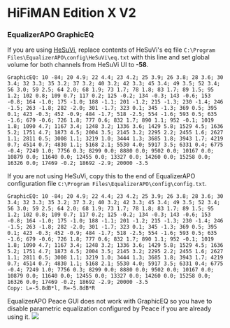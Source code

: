 # HiFiMAN Edition X V2
### EqualizerAPO GraphicEQ
If you are using [HeSuVi](https://sourceforge.net/projects/hesuvi/), replace contents of HeSuVi's eq file `C:\Program Files\EqualizerAPO\config\HeSuVi\eq.txt` with this line and set global volume for both channels from HeSuVi UI to **-58**.
```
GraphicEQ: 10 -84; 20 4.9; 22 4.4; 23 4.2; 25 3.9; 26 3.8; 28 3.6; 30 3.4; 32 3.3; 35 3.2; 37 3.2; 40 3.2; 42 3.3; 45 3.4; 49 3.5; 52 3.4; 56 3.0; 59 2.5; 64 2.0; 68 1.9; 73 1.7; 78 1.8; 83 1.7; 89 1.5; 95 1.2; 102 0.8; 109 0.7; 117 0.2; 125 -0.2; 134 -0.3; 143 -0.6; 153 -0.8; 164 -1.0; 175 -1.0; 188 -1.1; 201 -1.2; 215 -1.3; 230 -1.4; 246 -1.5; 263 -1.8; 282 -2.0; 301 -1.7; 323 0.1; 345 -1.3; 369 0.5; 395 0.1; 423 -0.3; 452 -0.9; 484 -1.7; 518 -2.5; 554 -1.6; 593 0.5; 635 -1.6; 679 -0.6; 726 1.8; 777 0.6; 832 1.7; 890 1.1; 952 -0.1; 1019 1.8; 1090 4.7; 1167 3.4; 1248 3.2; 1336 3.6; 1429 5.8; 1529 4.5; 1636 5.2; 1751 4.7; 1873 4.5; 2004 3.5; 2145 3.2; 2295 2.2; 2455 1.6; 2627 1.1; 2811 0.5; 3008 1.1; 3219 1.0; 3444 1.3; 3685 1.8; 3943 1.7; 4219 0.7; 4514 0.7; 4830 1.1; 5168 2.1; 5530 4.0; 5917 3.5; 6331 0.4; 6775 -0.4; 7249 1.0; 7756 0.3; 8299 0.0; 8880 0.0; 9502 0.0; 10167 0.0; 10879 0.0; 11640 0.0; 12455 0.0; 13327 0.0; 14260 0.0; 15258 0.0; 16326 0.0; 17469 -0.2; 18692 -2.9; 20000 -3.5
```
If you are not using HeSuVi, copy this to the end of EqualizerAPO configuration file `C:\Program Files\EqualizerAPO\config\config.txt`.
```
GraphicEQ: 10 -84; 20 4.9; 22 4.4; 23 4.2; 25 3.9; 26 3.8; 28 3.6; 30 3.4; 32 3.3; 35 3.2; 37 3.2; 40 3.2; 42 3.3; 45 3.4; 49 3.5; 52 3.4; 56 3.0; 59 2.5; 64 2.0; 68 1.9; 73 1.7; 78 1.8; 83 1.7; 89 1.5; 95 1.2; 102 0.8; 109 0.7; 117 0.2; 125 -0.2; 134 -0.3; 143 -0.6; 153 -0.8; 164 -1.0; 175 -1.0; 188 -1.1; 201 -1.2; 215 -1.3; 230 -1.4; 246 -1.5; 263 -1.8; 282 -2.0; 301 -1.7; 323 0.1; 345 -1.3; 369 0.5; 395 0.1; 423 -0.3; 452 -0.9; 484 -1.7; 518 -2.5; 554 -1.6; 593 0.5; 635 -1.6; 679 -0.6; 726 1.8; 777 0.6; 832 1.7; 890 1.1; 952 -0.1; 1019 1.8; 1090 4.7; 1167 3.4; 1248 3.2; 1336 3.6; 1429 5.8; 1529 4.5; 1636 5.2; 1751 4.7; 1873 4.5; 2004 3.5; 2145 3.2; 2295 2.2; 2455 1.6; 2627 1.1; 2811 0.5; 3008 1.1; 3219 1.0; 3444 1.3; 3685 1.8; 3943 1.7; 4219 0.7; 4514 0.7; 4830 1.1; 5168 2.1; 5530 4.0; 5917 3.5; 6331 0.4; 6775 -0.4; 7249 1.0; 7756 0.3; 8299 0.0; 8880 0.0; 9502 0.0; 10167 0.0; 10879 0.0; 11640 0.0; 12455 0.0; 13327 0.0; 14260 0.0; 15258 0.0; 16326 0.0; 17469 -0.2; 18692 -2.9; 20000 -3.5
Copy: L=-5.8dB*l, R=-5.8dB*R
```
EqualizerAPO Peace GUI does not work with GraphicEQ so you have to disable parametric equalization configured by Peace if you are already using it.
![](https://raw.githubusercontent.com/jaakkopasanen/AutoEq/master/results/SBAF-Serious/innerfidelity/onear/HiFiMAN%20Edition%20X%20V2/HiFiMAN%20Edition%20X%20V2.png)
